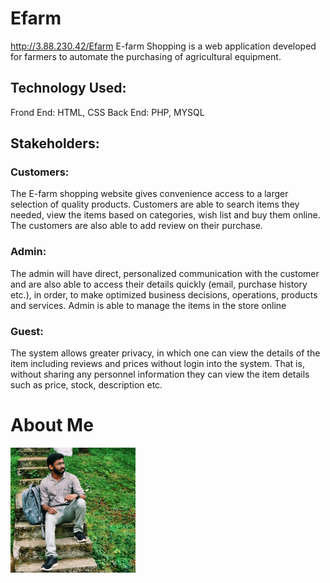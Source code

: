 # Efarm
http://3.88.230.42/Efarm
E-farm Shopping is a web application developed for farmers to automate the purchasing of agricultural equipment.

## Technology Used:
Frond End: HTML, CSS
Back End: PHP, MYSQL 

## Stakeholders:
### Customers: 
The E-farm shopping website gives convenience access to a larger selection of quality products. Customers are able to search items they needed, view the items based on categories, wish list and buy them online. The customers are also able to add review on their purchase.

### Admin:
The admin will have direct, personalized communication with the customer and are also able to access their details quickly (email, purchase history etc.), in order, to make optimized business decisions, operations, products and services. Admin is able to manage the items in the store online

### Guest: 
The system allows greater privacy, in which one can view the details of the item including reviews and prices without login into the system. That is, without sharing any personnel information they can view the item details such as price, stock, description etc.

# About Me
<img src="./css/image/347393526_250171240894141_1652025665265698400_n.jpg" alt="drawing" width="200"/>
